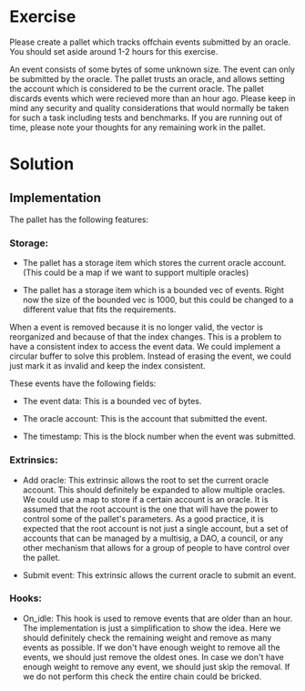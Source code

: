 # Exercise

Please create a pallet which tracks offchain events submitted by an oracle. You should set aside around 1-2 hours for this exercise.

An event consists of some bytes of some unknown size. The event can only be submitted by the oracle.
The pallet trusts an oracle, and allows setting the account which is considered to be the current oracle.
The pallet discards events which were recieved more than an hour ago.
Please keep in mind any security and quality considerations that would normally be taken for such a task including tests and benchmarks. If you are running out of time, please note your thoughts for any remaining work in the pallet.

# Solution

## Implementation

The pallet has the following features:

### Storage:

- The pallet has a storage item which stores the current oracle account. (This could be a map if we want to support multiple oracles)

- The pallet has a storage item which is a bounded vec of events. Right now the size of the bounded vec is 1000, but this could be changed to a different value that fits the requirements.

When a event is removed because it is no longer valid, the vector is reorganized and because of that the index changes. This is a problem to have a consistent index to access the event data. We could implement a circular buffer to solve this problem. Instead of erasing the event, we could just mark it as invalid and keep the index consistent.

These events have the following fields:

- The event data: This is a bounded vec of bytes.

- The oracle account: This is the account that submitted the event.

- The timestamp: This is the block number when the event was submitted.

### Extrinsics:

- Add oracle: This extrinsic allows the root to set the current oracle account. This should definitely be expanded to allow multiple oracles. We could use a map to store if a certain account is an oracle.
  It is assumed that the root account is the one that will have the power to control some of the pallet's parameters.
  As a good practice, it is expected that the root account is not just a single account, but a set of accounts that can be managed by a multisig, a DAO, a council, or any other mechanism that allows for a group of people to have control over the pallet.

- Submit event: This extrinsic allows the current oracle to submit an event.

### Hooks:

- On_idle: This hook is used to remove events that are older than an hour.
  The implementation is just a simplification to show the idea. Here we should definitely check the remaining weight and remove as many events as possible. If we don't have enough weight to remove all the events, we should just remove the oldest ones. In case we don't have enough weight to remove any event, we should just skip the removal. If we do not perform this check the entire chain could be bricked.

